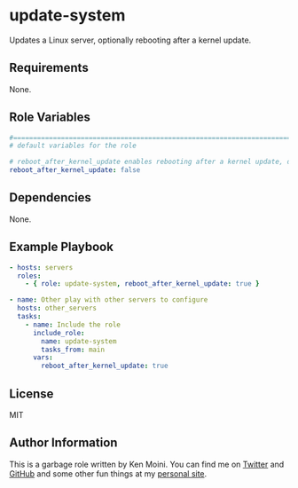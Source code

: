 update-system
=========

Updates a Linux server, optionally rebooting after a kernel update.

Requirements
------------

None.

Role Variables
--------------

```yaml
#==============================================================================
# default variables for the role

# reboot_after_kernel_update enables rebooting after a kernel update, default is false
reboot_after_kernel_update: false
```

Dependencies
------------

None.

Example Playbook
----------------

```yaml
- hosts: servers
  roles:
    - { role: update-system, reboot_after_kernel_update: true }

- name: Other play with other servers to configure
  hosts: other_servers
  tasks:
    - name: Include the role
      include_role:
        name: update-system
        tasks_from: main
      vars:
        reboot_after_kernel_update: true
```

License
-------

MIT

Author Information
------------------

This is a garbage role written by Ken Moini. You can find me on [Twitter](https://twitter.com/kenmoini) and [GitHub](https://github.com/kenmoini) and some other fun things at my [personal site](https://kenmoini.com).